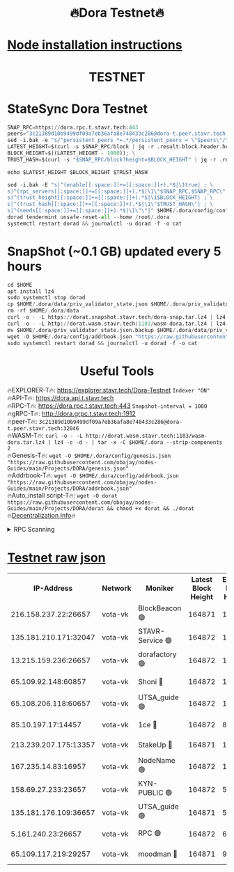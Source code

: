 <h1 align="center"> 🔥Dora Testnet🔥</h1>

[Node installation instructions](https://github.com/obajay/nodes-Guides/tree/main/Projects/DORA)
=

<h1 align="center"> TESTNET</h1>

# StateSync Dora Testnet
```python
SNAP_RPC=https://dora.rpc.t.stavr.tech:443
peers="3c21389d10b9499df09a7eb36afa8e748433c286@dora-t.peer.stavr.tech:32046"
sed -i.bak -e "s/^persistent_peers *=.*/persistent_peers = \"$peers\"/" $HOME/.dora/config/config.toml
LATEST_HEIGHT=$(curl -s $SNAP_RPC/block | jq -r .result.block.header.height); \
BLOCK_HEIGHT=$((LATEST_HEIGHT - 1000)); \
TRUST_HASH=$(curl -s "$SNAP_RPC/block?height=$BLOCK_HEIGHT" | jq -r .result.block_id.hash)

echo $LATEST_HEIGHT $BLOCK_HEIGHT $TRUST_HASH

sed -i.bak -E "s|^(enable[[:space:]]+=[[:space:]]+).*$|\1true| ; \
s|^(rpc_servers[[:space:]]+=[[:space:]]+).*$|\1\"$SNAP_RPC,$SNAP_RPC\"| ; \
s|^(trust_height[[:space:]]+=[[:space:]]+).*$|\1$BLOCK_HEIGHT| ; \
s|^(trust_hash[[:space:]]+=[[:space:]]+).*$|\1\"$TRUST_HASH\"| ; \
s|^(seeds[[:space:]]+=[[:space:]]+).*$|\1\"\"|" $HOME/.dora/config/config.toml
dorad tendermint unsafe-reset-all --home /root/.dora
systemctl restart dorad && journalctl -u dorad -f -o cat
```
# SnapShot (~0.1 GB) updated every 5 hours
```python
cd $HOME
apt install lz4
sudo systemctl stop dorad
cp $HOME/.dora/data/priv_validator_state.json $HOME/.dora/priv_validator_state.json.backup
rm -rf $HOME/.dora/data
curl -o - -L https://dorat.snapshot.stavr.tech/dora-snap.tar.lz4 | lz4 -c -d - | tar -x -C $HOME/.dora --strip-components 2
curl -o - -L http://dorat.wasm.stavr.tech:1103/wasm-dora.tar.lz4 | lz4 -c -d - | tar -x -C $HOME/.dora --strip-components 2
mv $HOME/.dora/priv_validator_state.json.backup $HOME/.dora/data/priv_validator_state.json
wget -O $HOME/.dora/config/addrbook.json "https://raw.githubusercontent.com/obajay/nodes-Guides/main/Projects/DORA/addrbook.json"
sudo systemctl restart dorad && journalctl -u dorad -f -o cat
```
 <h1 align="center"> Useful Tools</h1>
 
🔥EXPLORER-T🔥: https://explorer.stavr.tech/Dora-Testnet        `Indexer "ON"` \
🔥API-T🔥:      https://dora.api.t.stavr.tech \
🔥RPC-T🔥:      https://dora.rpc.t.stavr.tech:443              `Snapshot-interval = 1000` \
🔥gRPC-T🔥:     http://dora.grpc.t.stavr.tech:1912 \
🔥peer-T🔥:     `3c21389d10b9499df09a7eb36afa8e748433c286@dora-t.peer.stavr.tech:32046` \
🔥WASM-T🔥:     ```curl -o - -L http://dorat.wasm.stavr.tech:1103/wasm-dora.tar.lz4 | lz4 -c -d - | tar -x -C $HOME/.dora --strip-components 2``` \
🔥Genesis-T🔥:  ```wget -O $HOME/.dora/config/genesis.json "https://raw.githubusercontent.com/obajay/nodes-Guides/main/Projects/DORA/genesis.json"``` \
🔥Addrbook-T🔥: ```wget -O $HOME/.dora/config/addrbook.json "https://raw.githubusercontent.com/obajay/nodes-Guides/main/Projects/DORA/addrbook.json"``` \
🔥Auto_install script-T🔥:  `wget -O dorat https://raw.githubusercontent.com/obajay/nodes-Guides/main/Projects/DORA/dorat && chmod +x dorat && ./dorat` \
🔥[Decentralization Info](https://github.com/obajay/StateSync-snapshots/tree/main/Projects/Dora/Decentralization)🔥

<details>
<summary>RPC Scanning</summary>

<h2 align="center"> We scan nodes in real time every 4 hours. And we provide the final result of RPC endpoints.
We cannot influence the operation of these nodes in any way. </h2>


```python
If Voting Power is higher than 0 --> then the Node is a validator of the network and may be subject to attack and be a potential threat to the chain.
```
```python
We marked such validators with a red symbol
```

</details>

[Testnet raw json](https://rpc-check.dorat.stavr.tech/dorat/rpc-dorat-result.json)
=



<table><tr><th>IP-Address</th><th>Network</th><th>Moniker</th><th>Latest Block Height</th><th>Earliest Block Height</th><th>Catching Up</th><th>Tx Index</th><th>Voting Power</th><th>Scan Time</th></tr><tr><td>216.158.237.22:26657</td><td>vota-vk</td><td>BlockBeacon 🟢</td><td>164871</td><td>1</td><td>False</td><td>off</td><td>0</td><td>2023-12-31T11:43:31.586250370UTC</td></tr><tr><td>135.181.210.171:32047</td><td>vota-vk</td><td>STAVR-Service 🟢</td><td>164872</td><td>1</td><td>False</td><td>on</td><td>0</td><td>2023-12-31T11:43:36.472235980UTC</td></tr><tr><td>13.215.159.236:26657</td><td>vota-vk</td><td>dorafactory 🟢</td><td>164872</td><td>1</td><td>False</td><td>on</td><td>0</td><td>2023-12-31T11:43:37.343536428UTC</td></tr><tr><td>65.109.92.148:60857</td><td>vota-vk</td><td>Shoni 🔴</td><td>164872</td><td>1</td><td>False</td><td>on</td><td>9323404379593930</td><td>2023-12-31T11:43:39.154549863UTC</td></tr><tr><td>65.108.206.118:60657</td><td>vota-vk</td><td>UTSA_guide 🟢</td><td>164872</td><td>1</td><td>False</td><td>on</td><td>0</td><td>2023-12-31T11:43:39.496779344UTC</td></tr><tr><td>85.10.197.17:14457</td><td>vota-vk</td><td>1ce 🔴</td><td>164872</td><td>8001</td><td>False</td><td>off</td><td>9009000000000000</td><td>2023-12-31T11:43:38.195784240UTC</td></tr><tr><td>213.239.207.175:13357</td><td>vota-vk</td><td>StakeUp 🔴</td><td>164871</td><td>13001</td><td>False</td><td>off</td><td>9009500000000000</td><td>2023-12-31T11:43:30.940955943UTC</td></tr><tr><td>167.235.14.83:16957</td><td>vota-vk</td><td>NodeName 🟢</td><td>164872</td><td>14001</td><td>False</td><td>on</td><td>0</td><td>2023-12-31T11:43:39.758718410UTC</td></tr><tr><td>158.69.27.233:23657</td><td>vota-vk</td><td>KYN-PUBLIC 🟢</td><td>164872</td><td>52001</td><td>False</td><td>on</td><td>0</td><td>2023-12-31T11:43:38.809643234UTC</td></tr><tr><td>135.181.176.109:36657</td><td>vota-vk</td><td>UTSA_guide 🟢</td><td>164871</td><td>55501</td><td>False</td><td>on</td><td>0</td><td>2023-12-31T11:43:30.715761665UTC</td></tr><tr><td>5.161.240.23:26657</td><td>vota-vk</td><td>RPC 🟢</td><td>164872</td><td>60001</td><td>False</td><td>off</td><td>0</td><td>2023-12-31T11:43:37.967039308UTC</td></tr><tr><td>65.109.117.219:29257</td><td>vota-vk</td><td>moodman 🔴</td><td>164871</td><td>99800</td><td>False</td><td>off</td><td>9009100000000000</td><td>2023-12-31T11:43:34.032476396UTC</td></tr></table>
